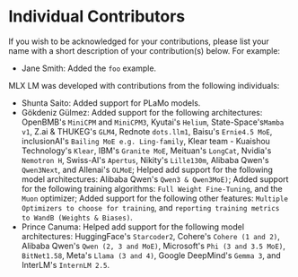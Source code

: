 # Individual Contributors

If you wish to be acknowledged for your contributions, please list your name
with a short description of your contribution(s) below. For example:

- Jane Smith: Added the `foo` example.

MLX LM was developed with contributions from the following individuals:

- Shunta Saito: Added support for PLaMo models.
- Gökdeniz Gülmez: Added support for the following architectures: OpenBMB's
  `MiniCPM` and `MiniCPM3`, Kyutai's `Helium`, State-Space's`Mamba v1`, Z.ai &
   THUKEG's `GLM4`, Rednote `dots.llm1`, Baisu's `Ernie4.5 MoE`, inclusionAI's
   `Bailing MoE e.g. Ling-family`, Klear team - Kuaishou Technology's `Klear`,
   IBM's `Granite MoE`, Meituan's `LongCat`, Nvidia's `Nemotron H`, Swiss-AI's
   `Apertus`, Nikity's `Lille130m`, Alibaba Qwen's `Qwen3Next`, and Allenai's `OLMoE`;
   Helped add support for the following model architectures: Alibaba Qwen's `Qwen3 & Qwen3MoE)`;
   Added support for the following training algorithms: `Full Weight Fine-Tuning`, and the `Muon`
   optimizer; Added support for the following other features: `Multiple Optimizers
   to choose for training`, and `reporting training metrics to WandB (Weights & Biases)`.
- Prince Canuma: Helped add support for the following model architectures:
  HuggingFace's `Starcoder2`, Cohere's `Cohere (1 and 2)`, Alibaba Qwen's `Qwen
  (2, 3 and MoE)`, Microsoft's `Phi (3 and 3.5 MoE)`, `BitNet1.58`, Meta's `Llama
  (3 and 4)`, Google DeepMind's `Gemma 3`, and InterLM's `InternLM 2.5`.
